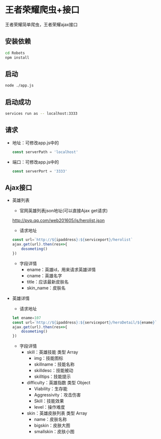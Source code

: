 # 王者荣耀爬虫+接口
王者荣耀简单爬虫，王者荣耀ajax接口

## 安装依赖
```bash
cd Robots
npm install
```
## 启动
```bash
node ./app.js
```

## 启动成功
```bash
services run as -- localhost:3333
```

## 请求

-   地址：可修改app.js中的 
    ```javascript
    const serverPath = 'localhost'
    ```
-   端口：可修改app.js中的 
    ```javascript
    const serverPort = '3333'
    ```

## Ajax接口

-   英雄列表

    -   官网英雄列表json地址(可以直接Ajax get请求)

    http://pvp.qq.com/web201605/js/herolist.json

    -   请求地址
    ```javascript    
    const url=`http://${ipaddress}:${serviceport}/herolist`
    ajax.get(url).then(res=>{
        dosometing()
    })
    ```
    -   字段详情
        -   ename：英雄id，用来请求英雄详情
        -   cname：英雄名字
        -   title：应该最新皮肤名
        -   skin_name：皮肤名

-   英雄详情

    -   请求地址
    ```javascript    
    let ename=107
    const url=`http://${ipaddress}:${serviceport}/heroDetail/${ename}`
    ajax.get(url).then(res=>{
        dosometing()
    })
    ```
    -   字段详情
        -   skill：英雄技能 类型 Array
            -   img：技能图标
            -   skillname：技能名称
            -   skilldesc：技能被动
            -   skilltips：技能提示
        -   difficulty：英雄指数 类型 Object
            -   Viability：生存能
            -   Aggressivity：攻击伤害
            -   Skill：技能效果
            -   level：操作难度
        -   skin：英雄皮肤列表 类型 Array
            -   name：皮肤名称
            -   bigskin：皮肤大图
            -   smallskin：皮肤小图
